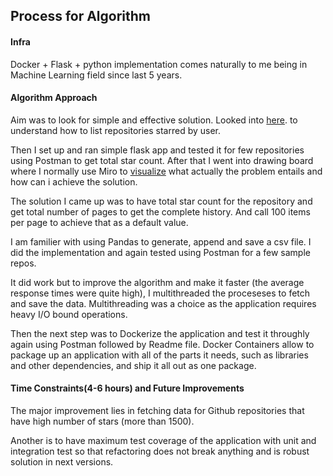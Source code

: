 ## Process for Algorithm

#### Infra

Docker + Flask + python implementation comes naturally to me being in Machine Learning field since last 5 years.


#### Algorithm Approach

Aim was to look for simple and effective solution.
Looked into [here](https://docs.github.com/en/rest/reference/activity#list-repositories-starred-by-the-authenticated-user).
to understand how to list repositories starred by user.

Then I set up and ran simple flask app and tested it for few repositories using Postman to get total star count.
After that I went into drawing board where I normally use Miro to [visualize](https://github.com/deppmish2/star-blazer-count/blob/main/flowchart.jpeg) 
what actually the problem entails and how can i achieve the solution. 

The solution I came up was to have total star count for the repository and get total number of pages to get the complete history.
And call 100 items per page to achieve that as a default value.  

I am familier with using Pandas to generate, append and save a csv file.
I did the implementation and again tested using Postman for a few sample repos.

It did work but to improve the algorithm and make it faster (the average response times were quite high), I multithreaded 
the proceseses to fetch and save the data. Multithreading was a choice as the application requires heavy I/O bound operations.

Then the next step was to Dockerize the application and test it throughly again using Postman followed by Readme file.
Docker Containers allow to package up an application with all of the parts it needs, such as libraries and other 
dependencies, and ship it all out as one package. 


#### Time Constraints(4-6 hours) and Future Improvements

The major improvement lies in fetching data for Github repositories that have high number of stars (more than 1500). 

Another is to have maximum test coverage of the application with unit and integration test so that refactoring does not break anything and is 
robust solution in next versions.